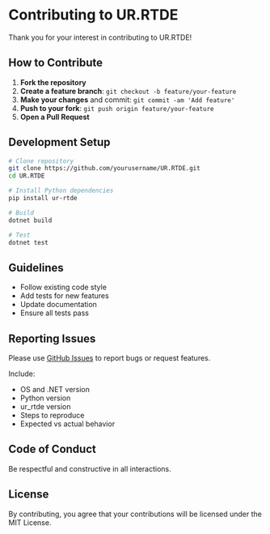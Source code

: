 # Contributing to UR.RTDE

Thank you for your interest in contributing to UR.RTDE!

## How to Contribute

1. **Fork the repository**
2. **Create a feature branch**: `git checkout -b feature/your-feature`
3. **Make your changes** and commit: `git commit -am 'Add feature'`
4. **Push to your fork**: `git push origin feature/your-feature`
5. **Open a Pull Request**

## Development Setup

```bash
# Clone repository
git clone https://github.com/yourusername/UR.RTDE.git
cd UR.RTDE

# Install Python dependencies
pip install ur-rtde

# Build
dotnet build

# Test
dotnet test
```

## Guidelines

- Follow existing code style
- Add tests for new features
- Update documentation
- Ensure all tests pass

## Reporting Issues

Please use [GitHub Issues](https://github.com/yourusername/UR.RTDE/issues) to report bugs or request features.

Include:
- OS and .NET version
- Python version
- ur_rtde version
- Steps to reproduce
- Expected vs actual behavior

## Code of Conduct

Be respectful and constructive in all interactions.

## License

By contributing, you agree that your contributions will be licensed under the MIT License.

